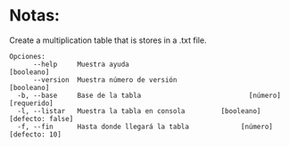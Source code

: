 # Notas:
Create a multiplication table that is stores in a .txt file.

```
Opciones:
      --help     Muestra ayuda                                        [booleano]
      --version  Muestra número de versión                            [booleano]
  -b, --base     Base de la tabla                           [número] [requerido]
  -l, --listar   Muestra la tabla en consola         [booleano] [defecto: false]
  -f, --fin      Hasta donde llegará la tabla             [número] [defecto: 10]
```